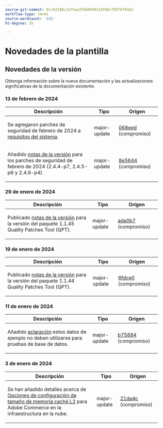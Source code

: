 ```yaml
---
source-git-commit: 0cc92188c2af5aa37bb094921df86c703f6f0eb2
workflow-type: tm+mt
source-wordcount: '141'
ht-degree: 3%

---
```

# Novedades de la plantilla

## Novedades de la versión

Obtenga información sobre la nueva documentación y las actualizaciones significativas de la documentación existente.

### 13 de febrero de 2024

<table style="table-layout:auto;">
  <thead>
    <tr>
      <th>Descripción</th>
      <th>Tipo</th>
      <th>Origen</th>
    </tr>
  </thead>
  <tbody>
    <tr>
      <td><p>Se agregaron parches de seguridad de febrero de 2024 a <a href="https://experienceleague.adobe.com/docs/commerce-operations/installation-guide/system-requirements.html">requisitos del sistema</a>.</p>
</td>
      <td>major-update</td>
      <td><a href="https://github.com/AdobeDocs/commerce-operations.en/commit/068eed591b461ba6c91b0e3d517dc712215c6b33">068eed</a> (compromiso)</td>
    </tr>
    <tr>
      <td><p>Añadido <a href="https://experienceleague.adobe.com/docs/commerce-operations/release/notes/overview.html">notas de la versión</a> para los parches de seguridad de febrero de 2024 (2.4.4-p7, 2.4.5-p6 y 2.4.6-p4).</p>
</td>
      <td>major-update</td>
      <td><a href="https://github.com/AdobeDocs/commerce-operations.en/commit/8e5644951114daa5d0841b7fdd32ce37b9803118">8e5644</a> (compromiso)</td>
    </tr>
  </tbody>
</table><!-- date_group -->

### 29 de enero de 2024

<table style="table-layout:auto;">
  <thead>
    <tr>
      <th>Descripción</th>
      <th>Tipo</th>
      <th>Origen</th>
    </tr>
  </thead>
  <tbody>
    <tr>
      <td><p>Publicado <a href="https://experienceleague.adobe.com/docs/commerce-operations/tools/quality-patches-tool/release-notes.html">notas de la versión</a> para la versión del paquete 1.1.45 Quality Patches Tool (QPT).</p>
</td>
      <td>major-update</td>
      <td><a href="https://github.com/AdobeDocs/commerce-operations.en/commit/ada0b7f8aaa727aebf86dca8b569eb71d41e5ded">ada0b7</a> (compromiso)</td>
    </tr>
  </tbody>
</table>

### 19 de enero de 2024

<table style="table-layout:auto;">
  <thead>
    <tr>
      <th>Descripción</th>
      <th>Tipo</th>
      <th>Origen</th>
    </tr>
  </thead>
  <tbody>
    <tr>
      <td><p>Publicado <a href="https://experienceleague.adobe.com/docs/commerce-operations/tools/quality-patches-tool/release-notes.html">notas de la versión</a> para la versión del paquete 1.1.44 Quality Patches Tool (QPT).</p>
</td>
      <td>major-update</td>
      <td><a href="https://github.com/AdobeDocs/commerce-operations.en/commit/6fdce049c64ff7e93bf4de497d7e61ad36b0064b">6fdce0</a> (compromiso)</td>
    </tr>
  </tbody>
</table>

### 11 de enero de 2024

<table style="table-layout:auto;">
  <thead>
    <tr>
      <th>Descripción</th>
      <th>Tipo</th>
      <th>Origen</th>
    </tr>
  </thead>
  <tbody>
    <tr>
      <td><p>Añadido <a href="https://experienceleague.adobe.com/docs/commerce-operations/installation-guide/next-steps/sample-data/overview.html">aclaración</a> estos datos de ejemplo no deben utilizarse para pruebas de base de datos.</p>
</td>
      <td>major-update</td>
      <td><a href="https://github.com/AdobeDocs/commerce-operations.en/commit/b75884de62f0f4a9000f422a4b68870c5b30d803">b75884</a> (compromiso)</td>
    </tr>
  </tbody>
</table>

### 3 de enero de 2024

<table style="table-layout:auto;">
  <thead>
    <tr>
      <th>Descripción</th>
      <th>Tipo</th>
      <th>Origen</th>
    </tr>
  </thead>
  <tbody>
    <tr>
      <td><p>Se han añadido detalles acerca de <a href="https://experienceleague.adobe.com/docs/commerce-operations/implementation-playbook/best-practices/planning/redis-service-configuration.html">Opciones de configuración de tamaño de memoria caché L2</a> para Adobe Commerce en la infraestructura en la nube.</p>
</td>
      <td>major-update</td>
      <td><a href="https://github.com/AdobeDocs/commerce-operations.en/commit/21da4c22744dbb3b27b0dbe184b946788748a52e">21da4c</a> (compromiso)</td>
    </tr>
  </tbody>
</table><!-- date_group --><!-- month_group --><!-- year_group -->
